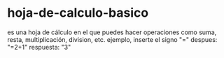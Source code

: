 # hoja-de-calculo-basico
es una hoja de cálculo en el que puedes hacer operaciones como suma, resta, multiplicación, division, etc. ejemplo, inserte el signo "=" despues: "=2+1" respuesta: "3"
